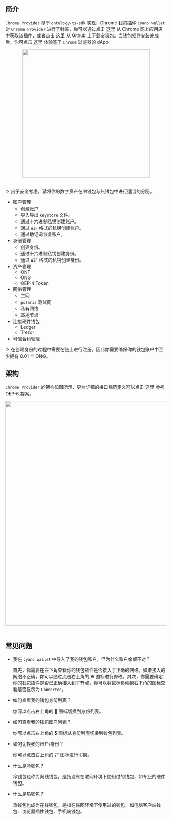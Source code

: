 
## 简介

`Chrome Provider` 基于 `ontology-ts-sdk` 实现，Chrome 钱包插件 `cyano wallet` 对 `Chrome Provider` 进行了封装，你可以通过点击 [这里](https://chrome.google.com/webstore/detail/cyano-wallet/dkdedlpgdmmkkfjabffeganieamfklkm) 从 Chrome 网上应用店中获取该插件，或者点击 [这里](https://github.com/OntologyCommunityDevelopers/cyano-wallet/releases) 从 Github 上下载安装包。当钱包插件安装完成后，你可点击 [这里](https://dapp.review/explore/ont) 体验基于 `Chrome` 浏览器的 dApp。

<div align="center"><img height="400px" src="https://raw.githubusercontent.com/ontio/documentation/master/dev-website-docs/assets/cyano/cyano-wallet.png"><br><br></div>

!> 出于安全考虑，请将你的数字资产在冷钱包与热钱包中进行适当的分配。

- 账户管理
  - 创建账户
  - 导入导出 `keystore` 文件。
  - 通过十六进制私钥创建账户。
  - 通过 `WIF` 格式的私钥创建账户。
  - 通过助记词恢复账户。
- 身份管理
  - 创建身份。
  - 通过十六进制私钥创建身份。
  - 通过 `WIF` 格式的私钥创建身份。
- 资产管理
  - ONT
  - ONG
  - OEP-4 Token
- 网络管理
  - 主网
  - `polaris` 测试网
  - 私有网络
  - 本地节点
- 连接硬件钱包  
  - Ledger
  - Trezor
- 可信合约管理

!> 在创建身份的过程中需要在链上进行注册，因此你需要确保你的钱包账户中至少拥有 0.01 个 ONG。

## 架构

`Chrome Provider` 的架构如图所示，更为详细的接口规范定义可以点击 [这里](https://github.com/backslash47/OEPs/blob/oep-dapp-api/OEP-6/OEP-6.mediawiki) 参考 OEP-6 提案。

<div align="center"><img width="700px" src="https://raw.githubusercontent.com/ontio/documentation/master/dev-website-docs/assets/cyano/dapi-arch.png"><br><br></div>

## 常见问题

- 我在 `cyano wallet` 中导入了我的钱包账户，但为什么账户余额不对？
  
  首先，你需要在左下角查看你的钱包插件是否接入了正确的网络。如果接入的网络不正确，你可以通过点击右上角的 ⚙️ 图标进行修改。其次，你需要确定你的钱包插件是否已正确接入到了节点，你可以将鼠标移动到右下角的图标查看是否显示为 `Connected`。

- 如何查看我的钱包身份列表？

  你可以点击右上角的 🎫 图标切换到身份列表。

- 如何查看我的钱包账户列表？

  你可以点击右上角的 💲 图标从身份列表切换到钱包列表。

- 如何切换我的账户/身份？

  你可以点击右上角的 ⇄ 图标进行切换。

- 什么是冷钱包？
  
  冷钱包也称为离线钱包，是指没有在联网环境下使用过的钱包，如专业的硬件钱包。

- 什么是热钱包？
  
  热钱包也成为在线钱包，是指在联网环境下使用过的钱包，如电脑客户端钱包、浏览器插件钱包、手机端钱包。
